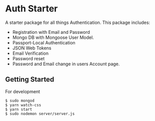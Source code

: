 # Auth Starter

A starter package for all things Authentication. This package includes:
- Registration with Email and Password
- Mongo DB with Mongoose User Model.
- Passport-Local Authentication 
- JSON Web Tokens
- Email Verification
- Password reset
- Password and Email change in users Account page. 


## Getting Started

For development
```
$ sudo mongod
$ yarn watch-css
$ yarn start
$ sudo nodemon server/server.js 
```